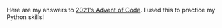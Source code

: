 Here are my answers to [2021's Advent of Code](https://adventofcode.com/). I used this to practice my Python skills!
